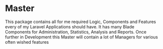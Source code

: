 # Master
This package contains all for me required Logic, Components and Features every of my Laravel Applications should have. It has many Blade Components for Administration, Statistics, Analysis and Reports. Once further in Development this Master will contain a lot of Managers for various often wished features
